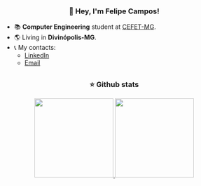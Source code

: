 <h3 align="center"> 👤 Hey, I'm Felipe Campos! </h3>

<ul>
  <li>📚 <strong>Computer Engineering</strong> student at <a href="https://www.cefetmg.br">CEFET-MG</a>.</li>
  <li>🌎 Living in <strong>Divinópolis-MG</strong>.</li>
<!--   <li>🖥️ Currently studying technologies for <strong>web development front-end</strong>.</li> -->
  <li>
    📞 My contacts:
    <ul>
      <li><a href="https://www.linkedin.com/in/fco3lho" target="_blank">LinkedIn</a></li>
      <li><a href="mailto:felipecampos50123@gmail.com" target="_blank">Email</a></li>
    </ul>
  </li>
</ul>

##
<h3 align="center">⭐ Github stats</h3>

<div align="center">
  <a href="https://github.com/fco3lho">
  <img height="180em" src="https://github-readme-stats.vercel.app/api/top-langs/?username=fco3lho&layout=compact&langs_count=7&theme=prussian&hide_border=true"/>
  <img height="180em" src="https://github-readme-stats.vercel.app/api?username=fco3lho&show_icons=true&include_all_commits=true&theme=prussian&hide_border=true"
</div>
